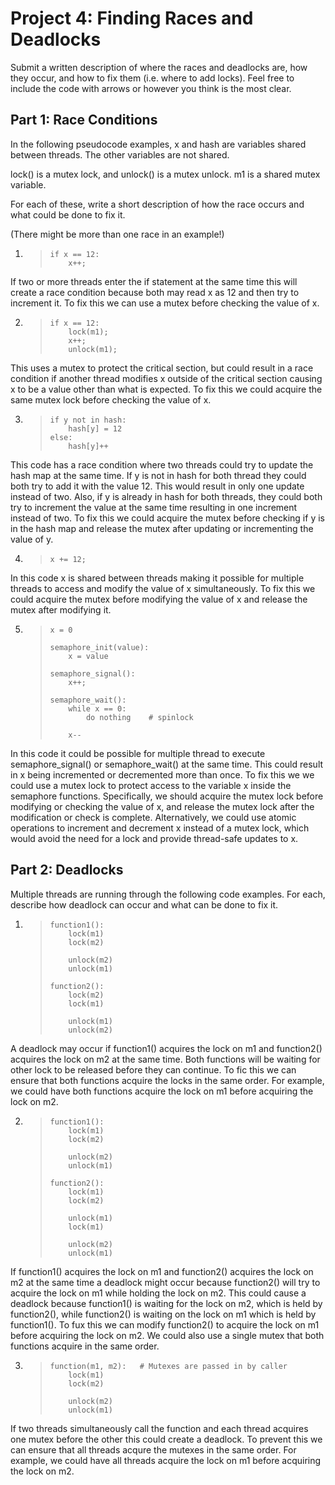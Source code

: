 # Project 4: Finding Races and Deadlocks

Submit a written description of where the races and deadlocks are, how they occur,  and how to fix them (i.e. where to add locks). Feel free to include the code with arrows or however you think is the most clear.

## Part 1: Race Conditions

In the following pseudocode examples, x and hash are variables shared between threads. The other variables are not shared.

lock() is a mutex lock, and unlock() is a mutex unlock. m1 is a shared mutex variable.

For each of these, write a short description of how the race occurs and what could be done to fix it.

(There might be more than one race in an example!)

1. > ```
   > if x == 12:
   >     x++;
   > ```

If two or more threads enter the if statement at the same time this will create a race condition because both may read x as 12 and then try to increment it. To fix this we can use a mutex before checking the value of x.

2. > ```
   > if x == 12:
   >     lock(m1);
   >     x++;
   >     unlock(m1);
   > ```

This uses a mutex to protect the critical section, but could result in a race condition if another thread modifies x outside of the critical section causing x to be a value other than what is expected. To fix this we could acquire the same mutex lock before checking the value of x. 

3. > ```
   > if y not in hash:
   >     hash[y] = 12
   > else:
   >     hash[y]++
   > ```

This code has a race condition where two threads could try to update the hash map at the same time. If y is not in hash for both thread they could both try to add it with the value 12. This would result in only one update instead of two. Also, if y is already in hash for both threads, they could both try to increment the value at the same time resulting in one increment instead of two. To fix this we could acquire the mutex before checking if y is in the hash map and release the mutex after updating or incrementing the value of y.

4. > ```
   > x += 12;
   > ```

In this code x is shared between threads making it possible for multiple threads to access and modify the value of x simultaneously. To fix this we could acquire the mutex before modifying the value of x and release the mutex after modifying it.

5. > ```
   > x = 0
   >
   > semaphore_init(value):
   >     x = value
   >
   > semaphore_signal():
   >     x++;
   >
   > semaphore_wait():
   >     while x == 0:
   >         do nothing    # spinlock
   >
   >     x--
   > ```

In this code it could be possible for multiple thread to execute semaphore_signal() or semaphore_wait() at the same time. This could result in x being incremented or decremented more than once. To fix this we we could use a mutex lock to protect access to the variable x inside the semaphore functions. Specifically, we should acquire the mutex lock before modifying or checking the value of x, and release the mutex lock after the modification or check is complete. Alternatively, we could use atomic operations to increment and decrement x instead of a mutex lock, which would avoid the need for a lock and provide thread-safe updates to x.


## Part 2: Deadlocks

Multiple threads are running through the following code examples. For each, describe how deadlock can occur and what can be done to fix it.

1. > ```
   > function1():
   >     lock(m1)
   >     lock(m2)
   >
   >     unlock(m2)
   >     unlock(m1)
   >
   > function2():
   >     lock(m2)
   >     lock(m1)
   >
   >     unlock(m1)
   >     unlock(m2)
   > ```

A deadlock may occur if function1() acquires the lock on m1 and function2() acquires the lock on m2 at the same time. Both functions will be waiting for other lock to be released before they can continue. To fic this we can ensure that both functions acquire the locks in the same order. For example, we could have both functions acquire the lock on m1 before acquiring the lock on m2.

2. > ```
   > function1():
   >     lock(m1)
   >     lock(m2)
   >
   >     unlock(m2)
   >     unlock(m1)
   >
   > function2():
   >     lock(m1)
   >     lock(m2)
   >
   >     unlock(m1)
   >     lock(m1)
   >
   >     unlock(m2)
   >     unlock(m1)
   > ```

If function1() acquires the lock on m1 and function2() acquires the lock on m2 at the same time a deadlock might occur because function2() will try to acquire the lock on m1 while holding the lock on m2. This could cause a deadlock because function1() is waiting for the lock on m2, which is held by function2(), while function2() is waiting on the lock on m1 which is held by function1(). To fux this we can modify function2() to acquire the lock on m1 before acquiring the lock on m2. We could also use a single mutex that both functions acquire in the same order. 

3. > ```
   > function(m1, m2):   # Mutexes are passed in by caller
   >     lock(m1)
   >     lock(m2)
   >
   >     unlock(m2)
   >     unlock(m1)
   > ```

If two threads simultaneously call the function and each thread acquires one mutex before the other this could create a deadlock. To prevent this we can ensure that all threads acqure the mutexes in the same order. For example, we could have all threads acquire the lock on m1 before acquiring the lock on m2.
